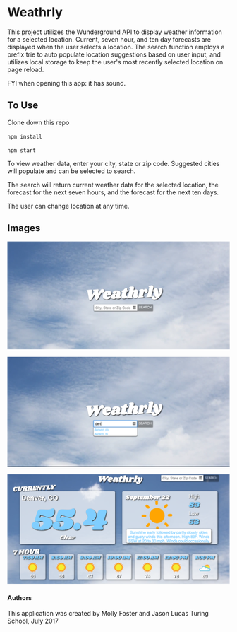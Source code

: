 # Weathrly

This project utilizes the Wunderground API to display weather information for a selected location. Current, seven hour, and ten day forecasts are displayed when the user selects a location. The search function employs a prefix trie to auto populate location suggestions based on user input, and utilizes local storage to keep the user's most recently selected location on page reload.

FYI when opening this app: it has sound.

## To Use

Clone down this repo

`npm install`

`npm start`

To view weather data, enter your city, state or zip code. Suggested cities will populate and can be selected to search.

The search will return current weather data for the selected location, the forecast for the next seven hours, and the forecast for the next ten days.

The user can change location at any time.

## Images
![Landing Page](https://github.com/mollyfoz/weathrly/blob/master/assets/screenshots/Screen%20Shot%202017-09-22%20at%206.50.23%20AM.png)

![Search auto-complete](https://github.com/mollyfoz/weathrly/blob/master/assets/screenshots/Screen%20Shot%202017-09-22%20at%206.50.53%20AM.png)

![Full Weather](https://github.com/mollyfoz/weathrly/blob/master/assets/screenshots/Screen%20Shot%202017-09-22%20at%206.51.32%20AM.png)

#### Authors
This application was created by Molly Foster and Jason Lucas
Turing School, July 2017

